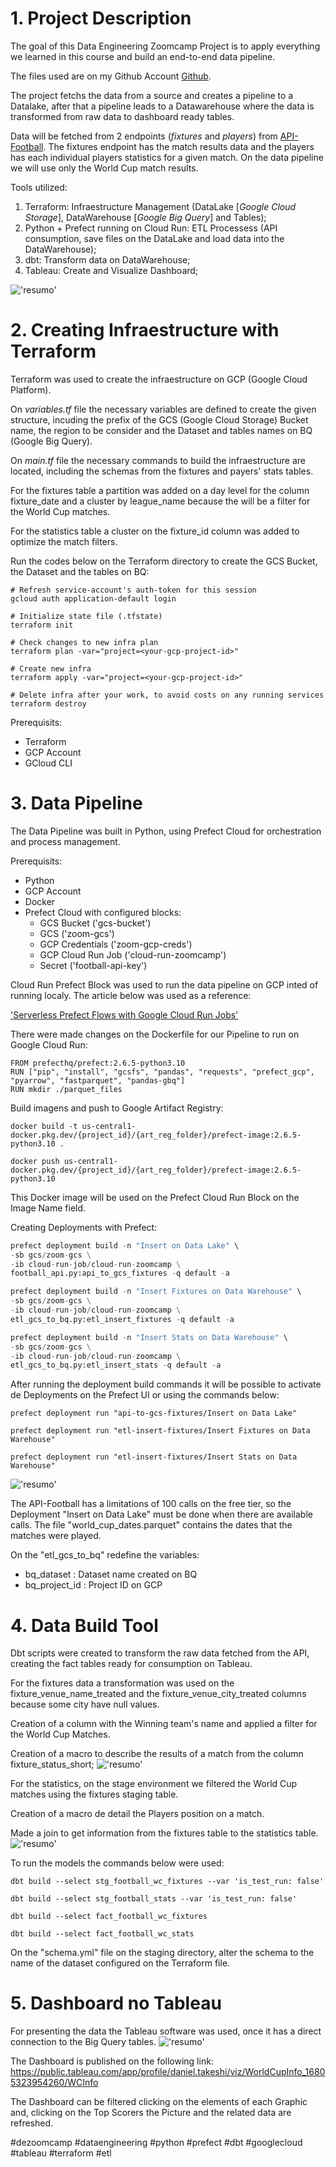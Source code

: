 # 1. Project Description


The goal of this Data Engineering Zoomcamp Project is to apply everything we learned in this course and build an end-to-end data pipeline.

The files used are on my Github Account [Github](https://github.com/danietakeshi/de-zoomcamp-2023).

The project fetchs the data from a source and creates a pipeline to a Datalake, after that a pipeline leads to a Datawarehouse where the data is transformed from raw data to dashboard ready tables.

Data will be fetched from 2 endpoints (*fixtures* and *players*) from [API-Football](https://rapidapi.com/api-sports/api/api-football/). The fixtures endpoint has the match results data and the players has each individual players statistics for a given match. On the data pipeline we will use only the World Cup match results.

Tools utilized:
1. Terraform: Infraestructure Management (DataLake [*Google Cloud Storage*], DataWarehouse [*Google Big Query*] and Tables);
2. Python + Prefect running on Cloud Run: ETL Processess (API consumption, save files on the DataLake  and load data into the DataWarehouse);
3. dbt: Transform data on DataWarehouse;
4. Tableau: Create and Visualize Dashboard;

!['resumo'](./img/zoomcap-project.png)

# 2. Creating Infraestructure with Terraform

Terraform was used to create the infraestructure on GCP (Google Cloud Platform).

On *variables.tf* file the necessary variables are defined to create the given structure, incuding the prefix of the GCS (Google Cloud Storage) Bucket name, the region to be consider and the Dataset and tables names on BQ (Google Big Query).

On *main.tf* file the necessary commands to build the infraestructure are located, including the schemas from the fixtures and payers' stats tables.

For the fixtures table a partition was added on a day level for the column fixture_date and a cluster by league_name because the will be a filter for the World Cup matches.

For the statistics table a cluster on the fixture_id column was added to optimize the match filters.

Run the codes below on the Terraform directory to create the GCS Bucket, the Dataset and the tables on BQ:
```
# Refresh service-account's auth-token for this session
gcloud auth application-default login

# Initialize state file (.tfstate)
terraform init

# Check changes to new infra plan
terraform plan -var="project=<your-gcp-project-id>" 

# Create new infra
terraform apply -var="project=<your-gcp-project-id>"

# Delete infra after your work, to avoid costs on any running services
terraform destroy
```

Prerequisits:
- Terraform
- GCP Account
- GCloud CLI

# 3. Data Pipeline

The Data Pipeline was built in Python, using Prefect Cloud for orchestration and process management.

Prerequisits:
- Python
- GCP Account
- Docker
- Prefect Cloud with configured blocks:
    - GCS Bucket ('gcs-bucket')
    - GCS ('zoom-gcs')
    - GCP Credentials ('zoom-gcp-creds')
    - GCP Cloud Run Job ('cloud-run-zoomcamp')
    - Secret ('football-api-key')

Cloud Run Prefect Block was used to run the data pipeline on GCP inted of running localy. The article below was used as a reference:

['Serverless Prefect Flows with Google Cloud Run Jobs'](https://medium.com/the-prefect-blog/serverless-prefect-flows-with-google-cloud-run-jobs-23edbf371175)

There were made changes on the Dockerfile for our Pipeline to run on Google Cloud Run:
```Docker
FROM prefecthq/prefect:2.6.5-python3.10
RUN ["pip", "install", "gcsfs", "pandas", "requests", "prefect_gcp", "pyarrow", "fastparquet", "pandas-gbq"]
RUN mkdir ./parquet_files
```

Build imagens and push to Google Artifact Registry:
```docker
docker build -t us-central1-docker.pkg.dev/{project_id}/{art_reg_folder}/prefect-image:2.6.5-python3.10 .

docker push us-central1-docker.pkg.dev/{project_id}/{art_reg_folder}/prefect-image:2.6.5-python3.10
```

This Docker image will be used on the Prefect Cloud Run Block on the Image Name field.

Creating Deployments with Prefect:
```python
prefect deployment build -n "Insert on Data Lake" \
-sb gcs/zoom-gcs \
-ib cloud-run-job/cloud-run-zoomcamp \
football_api.py:api_to_gcs_fixtures -q default -a

prefect deployment build -n "Insert Fixtures on Data Warehouse" \
-sb gcs/zoom-gcs \
-ib cloud-run-job/cloud-run-zoomcamp \
etl_gcs_to_bq.py:etl_insert_fixtures -q default -a

prefect deployment build -n "Insert Stats on Data Warehouse" \
-sb gcs/zoom-gcs \
-ib cloud-run-job/cloud-run-zoomcamp \
etl_gcs_to_bq.py:etl_insert_stats -q default -a
```

After running the deployment build commands it will be possible to activate de Deployments on the Prefect UI or using the commands below:
```
prefect deployment run "api-to-gcs-fixtures/Insert on Data Lake"

prefect deployment run "etl-insert-fixtures/Insert Fixtures on Data Warehouse"

prefect deployment run "etl-insert-fixtures/Insert Stats on Data Warehouse"
```
!['resumo'](./img/prefect_cloud.PNG)


The API-Football has a limitations of 100 calls on the free tier, so the Deployment "Insert on Data Lake" must be done when there are available calls. The file "world_cup_dates.parquet" contains the dates that the matches were played.

On the "etl_gcs_to_bq" redefine the variables:
- bq_dataset : Dataset name created on BQ
- bq_project_id : Project ID on GCP

# 4. Data Build Tool

Dbt scripts were created to transform the raw data fetched from the API, creating the fact tables ready for consumption on Tableau.

For the fixtures data a transformation was used on the fixture_venue_name_treated and the fixture_venue_city_treated columns because some city have null values.

Creation of a column with the Winning team's name and applied a filter for the World Cup Matches.

Creation of a macro to describe the results of a match from the column fixture_status_short;
!['resumo'](./img/fact_fixtures.PNG)

For the statistics, on the stage environment we filtered the World Cup matches using the fixtures staging table.

Creation of a macro de detail the Players position on a match.

Made a join to get information from the fixtures table to the statistics table.
!['resumo'](./img/fact_stats.PNG)

To run the models the commands below were used:
```
dbt build --select stg_football_wc_fixtures --var 'is_test_run: false'

dbt build --select stg_football_stats --var 'is_test_run: false'

dbt build --select fact_football_wc_fixtures

dbt build --select fact_football_wc_stats
```

On the "schema.yml" file on the staging directory, alter the schema to the name of the dataset configured on the Terraform file.


# 5. Dashboard no Tableau

For presenting the data the Tableau software was used, once it has a direct connection to the Big Query tables.
!['resumo'](./img/wc-info.PNG)

The Dashboard is published on the following link: https://public.tableau.com/app/profile/daniel.takeshi/viz/WorldCupInfo_16805323954260/WCInfo

The Dashboard can be filtered clicking on the elements of each Graphic and, clicking on the Top Scorers the Picture and the related data are refreshed.

#dezoomcamp #dataengineering #python #prefect #dbt #googlecloud #tableau #terraform #etl
